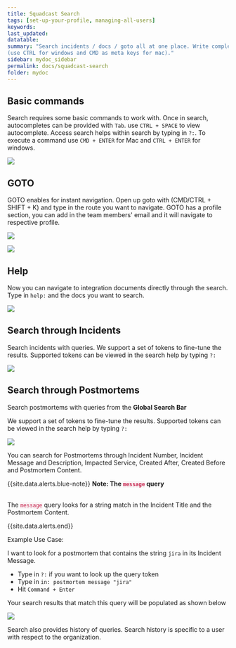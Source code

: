 ```yaml
---
title: Squadcast Search
tags: [set-up-your-profile, managing-all-users]
keywords: 
last_updated: 
datatable: 
summary: "Search incidents / docs / goto all at one place. Write complex queries to search through incidents. Use <code class='highlighter-rouge' style='color: #c7254e; background-color: #f9f2f4 !important;'>CMD/CTRL + K</code> for search. Search also supports GOTO for instant navigation. GOTO can be accessed directly with <code class='highlighter-rouge' style='color: #c7254e; background-color: #f9f2f4 !important;'>CMD/CTRL + SHIFT + K</code>.
(use CTRL for windows and CMD as meta keys for mac)."
sidebar: mydoc_sidebar
permalink: docs/squadcast-search
folder: mydoc
---
```


## Basic commands

Search requires some basic commands to work with. Once in search, autocompletes can be provided with `Tab`. use `CTRL + SPACE` to view autocomplete. Access search helps within search by typing in `?:`. To execute a command use `CMD + ENTER` for Mac and `CTRL + ENTER` for windows.

![](images/search_1.png)

## GOTO

GOTO enables for instant navigation. Open up goto with (CMD/CTRL + SHIFT + K) and type in the route you want to navigate. GOTO has a profile section, you can add in the team members' email and it will navigate to respective profile.

![](images/search_2.png)

![](images/search_3.png)

## Help

Now you can navigate to integration documents directly through the search. Type in `help:` and the docs you want to search. 

![](images/search_4.png)

## Search through Incidents

Search incidents with queries. We support a set of tokens to fine-tune the results. Supported tokens can be viewed in the search help by typing `?:` 

![](images/search_5.png)

## Search through Postmortems

Search postmortems with queries from the **Global  Search Bar**

We support a set of tokens to fine-tune the results. Supported tokens can be viewed in the search help by typing `?:`

![](images/search_6.png)

You can search for Postmortems through Incident Number, Incident Message and Description, Impacted Service, Created After, Created Before and Postmortem Content. 

{{site.data.alerts.blue-note}}
<b>Note: The <code class='highlighter-rouge' style='color: #c7254e; background-color: #f9f2f4 !important;'>message</code> query</b>
<br/><br/><p>The <code class='highlighter-rouge' style='color: #c7254e; background-color: #f9f2f4 !important;'>message</code> query looks for a string match in the Incident Title and the Postmortem Content.</p>
{{site.data.alerts.end}}

Example Use Case: 

I want to look for a postmortem that contains the string `jira` in its Incident Message. 

- Type in `?:` if you want to look up the query token 
- Type in `in: postmortem message "jira"`
- Hit `Command + Enter`

Your search results that match this query will be populated as shown below

![](images/search_7.png)

Search also provides history of queries. Search history is specific to a user with respect to the organization.
